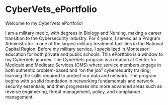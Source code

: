 # CyberVets_ePortfolio
Welcome to my CyberVets ePortfolio!

I am a military medic, with degrees in Biology and Nursing, making a career transition to the Cybersecurity industry. For 4 years, I served as a Program Administrator in one of the largest military treatment facilities in the National Capital Region. Before my military service, I specialized in Montessori education for both private and public schools. This ePortfolio is a window to my CyberVets journey. The CyberVets program is a rotation at Center for Medicaid and Medicare Services (CMS) where service members engage in both authentic problem-based and “on the job” cybersecurity training, learning the skills required to protect our data and network.  The program begins with a solid foundation in networking fundamentals and network security essentials; and then progresses into more advanced areas such as reverse engineering, threat management, policy, and compliance management.
